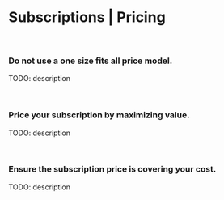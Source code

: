 # Subscriptions | Pricing
<br>


### Do not use a one size fits all price model.

TODO: description

<br>


### Price your subscription by maximizing value.

TODO: description

<br>


### Ensure the subscription price is covering your cost.

TODO: description

<br>


